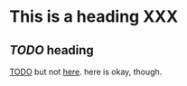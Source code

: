 # This is a heading XXX

## *TODO* heading

[TODO](https://okay.com) but not [here](https://bad.com). here is okay, though.
